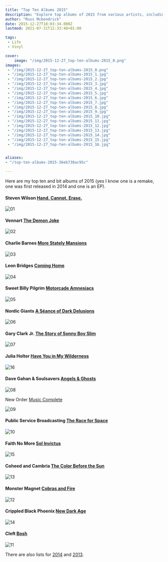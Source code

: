 ```yaml
---
title: "Top Ten Albums 2015"
description: "Explore top albums of 2015 from various artists, including Steven Wilson, Vennart, Leon Bridges, and more. Check out my eclectic music picks!"
author: "Russ Mckendrick"
date: 2015-12-27T18:03:34.000Z
lastmod: 2021-07-31T12:33:40+01:00

tags:
 - Life
 - Vinyl

cover:
    image: "/img/2015-12-27_top-ten-albums-2015_0.png" 
images:
 - "/img/2015-12-27_top-ten-albums-2015_0.png"
 - "/img/2015-12-27_top-ten-albums-2015_1.jpg"
 - "/img/2015-12-27_top-ten-albums-2015_2.jpg"
 - "/img/2015-12-27_top-ten-albums-2015_3.jpg"
 - "/img/2015-12-27_top-ten-albums-2015_4.jpg"
 - "/img/2015-12-27_top-ten-albums-2015_5.jpg"
 - "/img/2015-12-27_top-ten-albums-2015_6.jpg"
 - "/img/2015-12-27_top-ten-albums-2015_7.jpg"
 - "/img/2015-12-27_top-ten-albums-2015_8.jpg"
 - "/img/2015-12-27_top-ten-albums-2015_9.jpg"
 - "/img/2015-12-27_top-ten-albums-2015_10.jpg"
 - "/img/2015-12-27_top-ten-albums-2015_11.jpg"
 - "/img/2015-12-27_top-ten-albums-2015_12.jpg"
 - "/img/2015-12-27_top-ten-albums-2015_13.jpg"
 - "/img/2015-12-27_top-ten-albums-2015_14.jpg"
 - "/img/2015-12-27_top-ten-albums-2015_15.jpg"
 - "/img/2015-12-27_top-ten-albums-2015_16.jpg"


aliases:
- "/top-ten-albums-2015-36eb738ac95c"

---
```


Here are my top ten and bit albums of 2015 (yes I know one is a remake, one was first released in 2014 and one is an EP).

#### Steven Wilson [Hand. Cannot. Erase.](https://www.youtube.com/watch?v=m6m6MuzPE9I)

![01](/img/2015-12-27_top-ten-albums-2015_1.jpg)

#### Vennart [The Demon Joke](https://open.spotify.com/album/6C4N3XgTqXo64E5tUIDoYc)

![02](/img/2015-12-27_top-ten-albums-2015_2.jpg)

#### Charlie Barnes [More Stately Mansions](https://open.spotify.com/album/6wT7kUv7U5MY5w70Gnm1Ht)

![03](/img/2015-12-27_top-ten-albums-2015_3.jpg)

#### Leon Bridges [Coming Home](https://open.spotify.com/album/4svLfrPPk2npPVuI4kXPYg)

![04](/img/2015-12-27_top-ten-albums-2015_4.jpg)

#### Sweet Billy Pilgrim [Motorcade Amnesiacs](https://open.spotify.com/album/6eMwRuMmPAJ33Dz9HtT8RN)

![05](/img/2015-12-27_top-ten-albums-2015_5.jpg)

#### Nordic Giants [A Séance of Dark Delusions](https://open.spotify.com/album/6KPpPpfyajb13yUcLTPTFF)

![06](/img/2015-12-27_top-ten-albums-2015_6.jpg)

#### Gary Clark Jr. [The Story of Sonny Boy Slim](https://open.spotify.com/album/5gRwx5vpeXUA75GmuqwByn)

![07](/img/2015-12-27_top-ten-albums-2015_7.jpg)

#### Julia Holter [Have You in My Wilderness](https://open.spotify.com/album/1kVTV6AoeMjAOMOJyVfYOl)

![16](/img/2015-12-27_top-ten-albums-2015_8.jpg)

#### Dave Gahan & Soulsavers [Angels & Ghosts](https://open.spotify.com/album/6ktDFJ9gHrd4Y5oScUHxtx)

![08](/img/2015-12-27_top-ten-albums-2015_9.jpg)

New Order [Music Complete](https://open.spotify.com/album/3c1pvSBGoHSbtiKWGCSTcp)

![09](/img/2015-12-27_top-ten-albums-2015_10.jpg)

#### Public Service Broadcasting [The Race for Space](https://open.spotify.com/album/65KwtzkJXw7oT819NFWmEP)

![10](/img/2015-12-27_top-ten-albums-2015_11.jpg)

#### Faith No More [Sol Invictus](https://open.spotify.com/album/0pmOoQ16XaMwNeSxXAN7q1)

![15](/img/2015-12-27_top-ten-albums-2015_12.jpg)

#### Coheed and Cambria [The Color Before the Sun](https://open.spotify.com/album/6ewn6Mp7uBHuncFbdEvlGe)

![13](/img/2015-12-27_top-ten-albums-2015_13.jpg)

#### Monster Magnet [Cobras and Fire](https://open.spotify.com/album/19XNtx6FMO86fdyvaXYa7Y)

![12](/img/2015-12-27_top-ten-albums-2015_14.jpg)

#### Crippled Black Phoenix [New Dark Age](https://open.spotify.com/album/29Liv2s3JtqOQHzCdi9pPM)

![14](/img/2015-12-27_top-ten-albums-2015_15.jpg)

#### Cleft [Bosh](https://open.spotify.com/album/3KA3IglCQQMT9xDG8oNkAr)

![11](/img/2015-12-27_top-ten-albums-2015_16.jpg)

There are also lists for [2014](https://media-glass.es/2014/12/03/2014s-top-20-albums/) and [2013](https://media-glass.es/2013/12/08/top-10-2013/).

